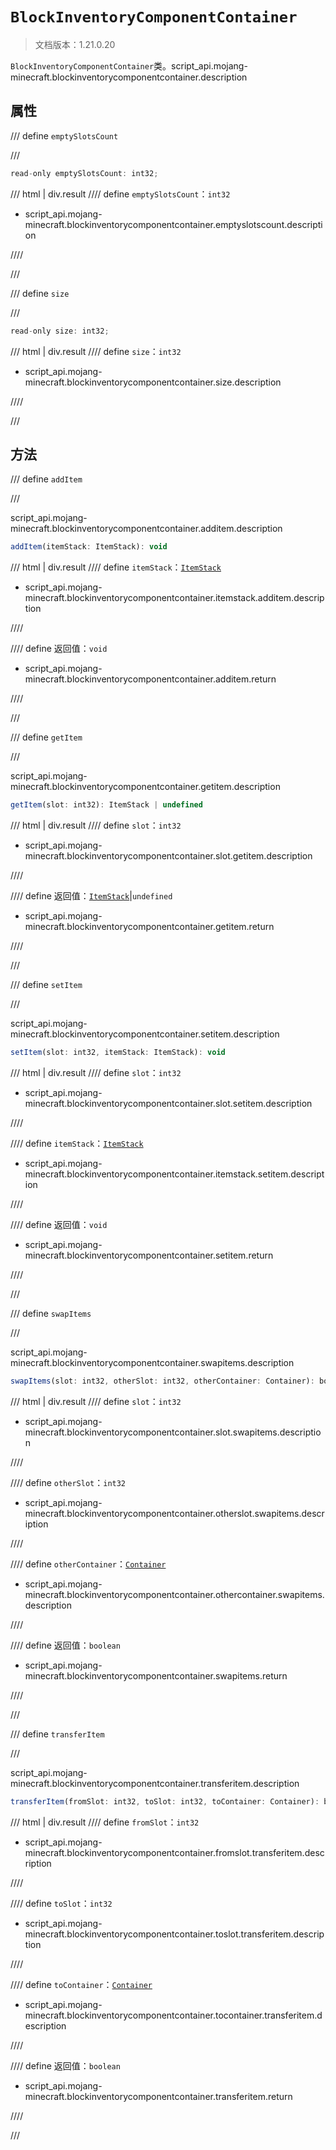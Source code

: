 # `BlockInventoryComponentContainer`

> 文档版本：1.21.0.20

`BlockInventoryComponentContainer`类。script_api.mojang-minecraft.blockinventorycomponentcontainer.description

## 属性

/// define
`emptySlotsCount`


///

```js
read-only emptySlotsCount: int32;
```

/// html | div.result
//// define
`emptySlotsCount`：`int32`

- script_api.mojang-minecraft.blockinventorycomponentcontainer.emptyslotscount.description


////

///


/// define
`size`


///

```js
read-only size: int32;
```

/// html | div.result
//// define
`size`：`int32`

- script_api.mojang-minecraft.blockinventorycomponentcontainer.size.description


////

///


## 方法

/// define
`addItem`


///

script_api.mojang-minecraft.blockinventorycomponentcontainer.additem.description

```js
addItem(itemStack: ItemStack): void
```

/// html | div.result
//// define
`itemStack`：[`ItemStack`](./itemstack.md)

- script_api.mojang-minecraft.blockinventorycomponentcontainer.itemstack.additem.description


////

//// define
返回值：`void`

- script_api.mojang-minecraft.blockinventorycomponentcontainer.additem.return


////

///


/// define
`getItem`


///

script_api.mojang-minecraft.blockinventorycomponentcontainer.getitem.description

```js
getItem(slot: int32): ItemStack | undefined
```

/// html | div.result
//// define
`slot`：`int32`

- script_api.mojang-minecraft.blockinventorycomponentcontainer.slot.getitem.description


////

//// define
返回值：[`ItemStack`](./itemstack.md)|`undefined`

- script_api.mojang-minecraft.blockinventorycomponentcontainer.getitem.return


////

///


/// define
`setItem`


///

script_api.mojang-minecraft.blockinventorycomponentcontainer.setitem.description

```js
setItem(slot: int32, itemStack: ItemStack): void
```

/// html | div.result
//// define
`slot`：`int32`

- script_api.mojang-minecraft.blockinventorycomponentcontainer.slot.setitem.description


////

//// define
`itemStack`：[`ItemStack`](./itemstack.md)

- script_api.mojang-minecraft.blockinventorycomponentcontainer.itemstack.setitem.description


////

//// define
返回值：`void`

- script_api.mojang-minecraft.blockinventorycomponentcontainer.setitem.return


////

///


/// define
`swapItems`


///

script_api.mojang-minecraft.blockinventorycomponentcontainer.swapitems.description

```js
swapItems(slot: int32, otherSlot: int32, otherContainer: Container): boolean
```

/// html | div.result
//// define
`slot`：`int32`

- script_api.mojang-minecraft.blockinventorycomponentcontainer.slot.swapitems.description


////

//// define
`otherSlot`：`int32`

- script_api.mojang-minecraft.blockinventorycomponentcontainer.otherslot.swapitems.description


////

//// define
`otherContainer`：[`Container`](./container.md)

- script_api.mojang-minecraft.blockinventorycomponentcontainer.othercontainer.swapitems.description


////

//// define
返回值：`boolean`

- script_api.mojang-minecraft.blockinventorycomponentcontainer.swapitems.return


////

///


/// define
`transferItem`


///

script_api.mojang-minecraft.blockinventorycomponentcontainer.transferitem.description

```js
transferItem(fromSlot: int32, toSlot: int32, toContainer: Container): boolean
```

/// html | div.result
//// define
`fromSlot`：`int32`

- script_api.mojang-minecraft.blockinventorycomponentcontainer.fromslot.transferitem.description


////

//// define
`toSlot`：`int32`

- script_api.mojang-minecraft.blockinventorycomponentcontainer.toslot.transferitem.description


////

//// define
`toContainer`：[`Container`](./container.md)

- script_api.mojang-minecraft.blockinventorycomponentcontainer.tocontainer.transferitem.description


////

//// define
返回值：`boolean`

- script_api.mojang-minecraft.blockinventorycomponentcontainer.transferitem.return


////

///

